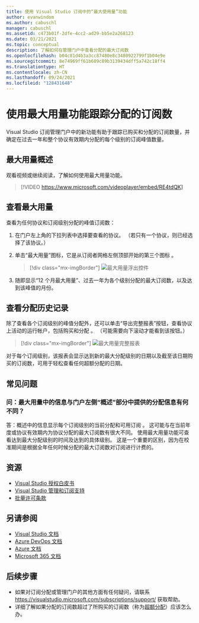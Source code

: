 ```yaml
---
title: 使用 Visual Studio 订阅中的“最大使用量”功能
author: evanwindom
ms.author: cabuschl
manager: cabuschl
ms.assetid: c473b01f-2dfe-4cc2-ad29-bb5e2a268123
ms.date: 03/21/2021
ms.topic: conceptual
description: 了解如何在管理门户中查看分配的最大订阅数
ms.openlocfilehash: b04c81d4b3a3cc87480e8c3480922799f1b04e9e
ms.sourcegitcommit: 8e74969ff61b609c89b3139434dff5a742c18ff4
ms.translationtype: HT
ms.contentlocale: zh-CN
ms.lasthandoff: 09/24/2021
ms.locfileid: "128431648"
---
```

# <a name="use-the-maximum-usage-feature-to-track-the-number-of-assigned-subscriptions"></a>使用最大用量功能跟踪分配的订阅数
Visual Studio 订阅管理门户中的新功能有助于跟踪已购买和分配的订阅数量，并确定在过去一年和整个协议有效期内分配的每个级别的订阅峰值数量。 

## <a name="maximum-usage-overview"></a>最大用量概述
观看视频或继续阅读，了解如何使用最大用量功能。 
> [!VIDEO https://www.microsoft.com/videoplayer/embed/RE4tdQK] 

## <a name="view-your-maximum-usage"></a>查看最大用量
查看为任何协议和订阅级别分配的峰值订阅数：
1. 在门户左上角的下拉列表中选择要查看的协议。 （若只有一个协议，则已经选择了该协议。）
2. 单击“最大用量”图标，它是从订阅者网格左侧顶部开始的第三个图标  。  

    > [!div class="mx-imgBorder"]
    > ![最大用量浮出控件](_img/maximum-usage/maximum-usage-menu.png "单击“最大用量”按钮，查看已分配的每种订阅类型的最大数目。")

3. 随即显示“12 个月最大用量”、过去一年为各个级别分配的最大订阅数，以及达到该峰值的月份。    

## <a name="view-your-assignment-history"></a>查看分配历史记录
除了查看各个订阅级别的峰值分配外，还可以单击“导出完整报表”按钮，查看协议上活动的运行帐户，包括购买和分配  。  （可能需要向下滚动才能看到该按钮。）  

> [!div class="mx-imgBorder"]
> ![最大用量完整报表](_img/maximum-usage/maximum-usage-full-report.png "完整报告包含所有订阅购买和分配的记录。")

对于每个订阅级别，该报表会显示达到新的最大分配级别的日期以及截至该日期购买的订阅数，可用于轻松查看任何超额分配的日期。  

## <a name="frequently-asked-questions"></a>常见问题
### <a name="q-how-is-the-information-in-the-maximum-usage-different-from-the-assignment-information-available-in-the-overview-section-on-the-left-side-of-the-portal"></a>问：最大用量中的信息与门户左侧“概述”部分中提供的分配信息有何不同？
答：概述中的信息显示每个订阅级别的当前分配和可用订阅  。  这可能与在当前年度或协议有效期内为协议分配的最大订阅数有很大不同。  使用最大用量功能可查看达到最大分配级别的时间及达到的具体级别。  这是一个重要的区别，因为在校准期间是根据全年任何时候分配的最大订阅数对订阅进行计费的。 

## <a name="resources"></a>资源
- [Visual Studio 授权白皮书](https://visualstudio.microsoft.com/wp-content/uploads/2019/06/Visual-Studio-Licensing-Whitepaper-May-2019.pdf)
- [Visual Studio 管理和订阅支持](https://aka.ms/vsadminhelp)
- [批量许可条款](https://www.microsoft.com/licensing/product-licensing/products.aspx)

## <a name="see-also"></a>另请参阅
- [Visual Studio 文档](/visualstudio/)
- [Azure DevOps 文档](/azure/devops/)
- [Azure 文档](/azure/)
- [Microsoft 365 文档](/microsoft-365/)

## <a name="next-steps"></a>后续步骤
- 如果对订阅分配或管理门户的其他方面有任何疑问，请联系 https://visualstudio.microsoft.com/subscriptions/support/ 获取帮助。 
- 详细了解如果分配的订阅数超过了所购买的订阅数（称为[超额分配](handle-overclaimed-license.md)）应该怎么办。